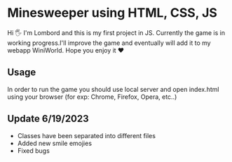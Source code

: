 
# Minesweeper using HTML, CSS, JS

Hi 🖐 I'm Lombord and this is my first project in JS. Currently the game is 
in working progress.I'll improve the game and eventually will add it to my webapp WiniWorld. Hope you enjoy it ❤




## Usage

In order to run the game you should use local server and open index.html using your browser (for exp: Chrome, Firefox, Opera, etc..)
    
## Update 6/19/2023
- Classes have been separated into different files
- Added new smile emojies
- Fixed bugs